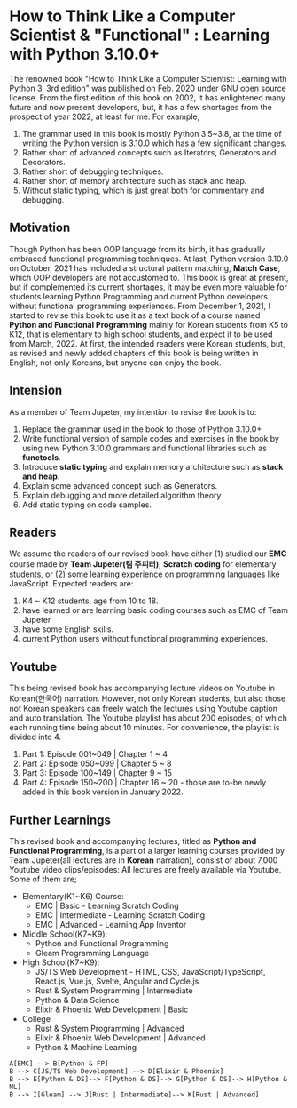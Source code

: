 
# How to Think Like a Computer Scientist & "Functional" : Learning with Python 3.10.0+

The renowned book "How to Think Like a Computer Scientist: Learning with Python 3, 3rd edition" was published on Feb. 2020 under GNU open source license.
From the first edition of this book on 2002, it has enlightened many future and now present developers, but, it has a few shortages from the prospect of year 2022, at least for me. For example,
 1. The grammar used in this book is mostly Python 3.5~3.8, at the time of writing the Python version is 3.10.0 which has a few significant changes.
 2. Rather short of advanced concepts such as Iterators, Generators and Decorators.
 3. Rather short of debugging techniques.
 4. Rather short of memory architecture such as stack and heap.
 5. Without static typing, which is just great both for commentary and debugging.

## Motivation
Though Python has been OOP language from its birth, it has gradually embraced functional programming techniques. At last, Python
 version 3.10.0 on October, 2021 has included a structural pattern matching, **Match Case**, which OOP developers are not accustomed to.
This book is great at present, but if complemented its current shortages, it may be even more valuable for students learning Python Programming and current Python developers without functional programming experiences.
From December 1, 2021, I started to revise this book to use it as a text book of a course named **Python and Functional Programming** mainly for Korean students from K5 to K12, that is elementary to high school students, and expect it to be used from March, 2022.
At first, the intended readers were Korean students, but, as revised and newly added chapters of this book is being written in English, not only Koreans, but anyone can enjoy the book.

## Intension

As a member of Team Jupeter, my intention to revise the book is to:
 1. Replace the grammar used in the book to those of Python 3.10.0+
 2. Write functional version of sample codes and exercises in the book by using new Python 3.10.0 grammars and functional libraries such as **functools**.
 3. Introduce **static typing** and explain memory architecture such as **stack and heap**.
 4. Explain some advanced concept such as Generators.
 5. Explain debugging and more detailed algorithm theory
 6. Add static typing on code samples.

## Readers
We assume the readers of our revised book have either (1) studied our **EMC** course made by **Team Jupeter(팀 주피터)**, **Scratch coding** for elementary students, or (2) some learning experience on programming languages like JavaScript.
 Expected readers are:
 1. K4 ~ K12 students, age from 10 to 18.
 2. have learned or are learning basic coding courses such as EMC of Team Jupeter
 3. have some English skills.
 4. current Python users without functional programming experiences.

## Youtube
This being revised book has accompanying lecture videos on Youtube in Korean(한국어) narration. However, not only Korean students, but also those not Korean speakers can freely watch the lectures using Youtube caption and auto translation.
The Youtube playlist has about 200 episodes, of which each running time being about 10 minutes. For convenience, the playlist is divided into 4.

 1. Part 1: Episode 001~049 | Chapter 1 ~ 4
 2. Part 2: Episode 050~099 | Chapter 5 ~ 8
 3. Part 3: Episode 100~149 | Chapter 9 ~ 15
 4. Part 4: Episode 150~200 | Chapter 16 ~ 20 - those are to-be newly added in this book version in January 2022.

## Further Learnings

This revised book and accompanying lectures, titled as **Python and Functional Programming**, is a part of a larger learning courses provided by Team Jupeter(all lectures are in **Korean** narration), consist of about 7,000 Youtube video clips/episodes:
All lectures are freely available via Youtube. Some of them are;
 - Elementary(K1~K6) Course:
	 - EMC | Basic - Learning Scratch Coding
	 - EMC | Intermediate - Learning Scratch Coding
	 - EMC | Advanced - Learning App Inventor
 - Middle School(K7~K9):
	 - Python and Functional Programming
	 - Gleam Programming Language
 - High School(K7~K9):
	 - JS/TS Web Development - HTML, CSS, JavaScript/TypeScript, React.js, Vue.js, Svelte, Angular and Cycle.js
	 - Rust & System Programming | Intermediate
	 - Python & Data Science
	 - Elixir & Phoenix Web Development | Basic
 - College
	 - Rust & System Programming | Advanced
	 - Elixir & Phoenix Web Development | Advanced
	 - Python & Machine Learning

```mermaid
A[EMC] --> B[Python & FP]
B --> C[JS/TS Web Development] --> D[Elixir & Phoenix]
B --> E[Python & DS]--> F[Python & DS]--> G[Python & DS]--> H[Python & ML]
B --> I[Gleam] --> J[Rust | Intermediate]--> K[Rust | Advanced]
```

